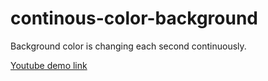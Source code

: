 # continous-color-background
Background color is changing each second continuously.

<a href="https://www.youtube.com/watch?v=gx8tYDw1G20">Youtube demo link</a>
